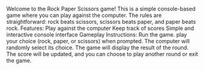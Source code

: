 Welcome to the Rock Paper Scissors game! This is a simple console-based game where you can play against the computer. The rules are straightforward: rock beats scissors, scissors beats paper, and paper beats rock.
Features:
Play against the computer
Keep track of scores
Simple and interactive console interface
Gameplay Instructions:
Run the game.
play your choice (rock, paper, or scissors) when prompted.
The computer will randomly select its choice.
The game will display the result of the round.
The score will be updated, and you can choose to play another round or exit the game.
